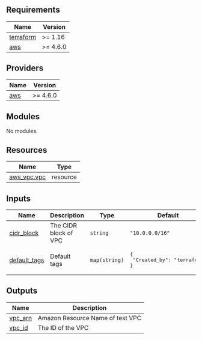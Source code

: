 ## Requirements

| Name | Version |
|------|---------|
| <a name="requirement_terraform"></a> [terraform](#requirement\_terraform) | >= 1.16 |
| <a name="requirement_aws"></a> [aws](#requirement\_aws) | >= 4.6.0 |

## Providers

| Name | Version |
|------|---------|
| <a name="provider_aws"></a> [aws](#provider\_aws) | >= 4.6.0 |

## Modules

No modules.

## Resources

| Name | Type |
|------|------|
| [aws_vpc.vpc](https://registry.terraform.io/providers/hashicorp/aws/latest/docs/resources/vpc) | resource |

## Inputs

| Name | Description | Type | Default | Required |
|------|-------------|------|---------|:--------:|
| <a name="input_cidr_block"></a> [cidr\_block](#input\_cidr\_block) | The CIDR block of VPC | `string` | `"10.0.0.0/16"` | no |
| <a name="input_default_tags"></a> [default\_tags](#input\_default\_tags) | Default tags | `map(string)` | <pre>{<br>  "Created_by": "terraform"<br>}</pre> | no |

## Outputs

| Name | Description |
|------|-------------|
| <a name="output_vpc_arn"></a> [vpc\_arn](#output\_vpc\_arn) | Amazon Resource Name of test VPC |
| <a name="output_vpc_id"></a> [vpc\_id](#output\_vpc\_id) | The ID of the VPC |
